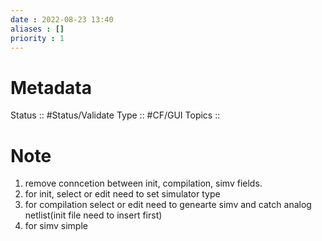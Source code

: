 ```yaml
---
date : 2022-08-23 13:40
aliases : []
priority : 1
---
```

# Metadata
Status :: #Status/Validate 
Type :: #CF/GUI 
Topics :: 
# Note
1. remove  conncetion between init, compilation, simv fields.
2. for init, select or edit need to set simulator type
3. for compilation select or edit need to genearte simv and catch analog netlist(init file need to insert first)
4. for simv simple